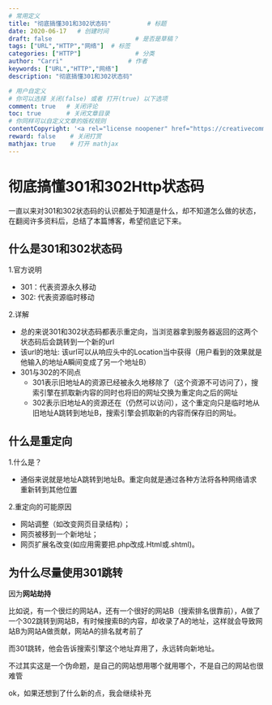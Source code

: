 ```yaml
---
# 常用定义
title: "彻底搞懂301和302状态码"          # 标题
date: 2020-06-17   # 创建时间
draft: false                       # 是否是草稿？
tags: ["URL","HTTP","网络"]  # 标签
categories: ["HTTP"]               # 分类
author: "Carri"                  # 作者
keywords: ["URL","HTTP","网络"]
description: "彻底搞懂301和302状态码"  

# 用户自定义
# 你可以选择 关闭(false) 或者 打开(true) 以下选项
comment: true   # 关闭评论
toc: true       # 关闭文章目录
# 你同样可以自定义文章的版权规则
contentCopyright: '<a rel="license noopener" href="https://creativecommons.org/licenses/by-nc-nd/4.0/" target="_blank">CC BY-NC-ND 4.0</a>'
reward: false	 # 关闭打赏
mathjax: true    # 打开 mathjax
---
```


# 彻底搞懂301和302Http状态码

​		一直以来对301和302状态码的认识都处于知道是什么，却不知道怎么做的状态，在翻阅许多资料后，总结了本篇博客，希望彻底记下来。

## 什么是301和302状态码

1.官方说明

- 301：代表资源永久移动
- 302:   代表资源临时移动

2.详解

- 总的来说301和302状态码都表示重定向，当浏览器拿到服务器返回的这两个状态码后会跳转到一个新的url
- 该url的地址: 该url可以从响应头中的Location当中获得（用户看到的效果就是他输入的地址A瞬间变成了另一个地址B）
- 301与302的不同点
  - 301表示旧地址A的资源已经被永久地移除了（这个资源不可访问了），搜索引擎在抓取新内容的同时也将旧的网址交换为重定向之后的网址
  - 302表示旧地址A的资源还在（仍然可以访问），这个重定向只是临时地从旧地址A跳转到地址B，搜索引擎会抓取新的内容而保存旧的网址。

## 什么是重定向

1.什么是？

- 通俗来说就是地址A跳转到地址B。重定向就是通过各种方法将各种网络请求重新转到其他位置

2.重定向的可能原因

- 网站调整（如改变网页目录结构）；
- 网页被移到一个新地址；
- 网页扩展名改变(如应用需要把.php改成.Html或.shtml)。



## 为什么尽量使用301跳转

因为**网站劫持**

比如说，有一个很烂的网站A，还有一个很好的网站B（搜索排名很靠前），A做了一个302跳转到网站B，有时候搜索B的内容，却收录了A的地址，这样就会导致网站B为网站A做贡献，网站A的排名就考前了

而301跳转，他会告诉搜索引擎这个地址弃用了，永远转向新地址。

不过其实这是一个伪命题，是自己的网站想用哪个就用哪个，不是自己的网站也很难管



ok，如果还想到了什么新的点，我会继续补充